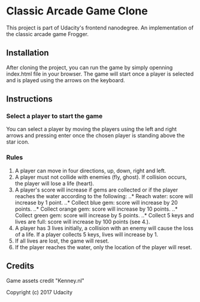 # Classic Arcade Game Clone

This project is part of Udacity's frontend nanodegree. An implementation of the classic arcade game Frogger.

## Installation

After cloning the project, you can run the game by simply openning index.html file in your browser.
The game will start once a player is selected and is played using the arrows on the keyboard.

## Instructions

### Select a player to start the game 

You can select a player by moving the players using the left and right arrows and pressing enter once the chosen player is standing above the star icon.

### Rules

1. A player can move in four directions, up, down, right and left.
2. A player must not collide with enemies (fly, ghost). If collision occurs, the player will lose a life (heart).
3. A player's score will increase if gems are collected or if the player reaches the water according to the following:
	..* Reach water: score will increase by 1 point.
	..* Collect blue gem: score will increase by 20 points.
	..* Collect orange gem: score will increase by 10 points.
	..* Collect green gem: score will increase by 5 points.
	..* Collect 5 keys and lives are full: score will increase by 100 points (see 4.).
4. A player has 3 lives initially, a collision with an enemy will cause the loss of a life. If a player collects 5 keys, lives will increase by 1.
5. If all lives are lost, the game will reset.
6. If the player reaches the water, only the location of the player will reset.

## Credits 

Game assets credit "Kenney.nl"

Copyright (c) 2017 Udacity